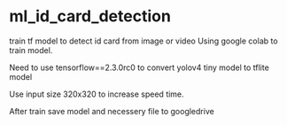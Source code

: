 # ml_id_card_detection
train tf model to detect id card from image or video
Using google colab to train model.




Need to use tensorflow==2.3.0rc0 to convert yolov4 tiny model to tflite model

Use input size 320x320 to increase speed time.

After train save model and necessery file to googledrive
